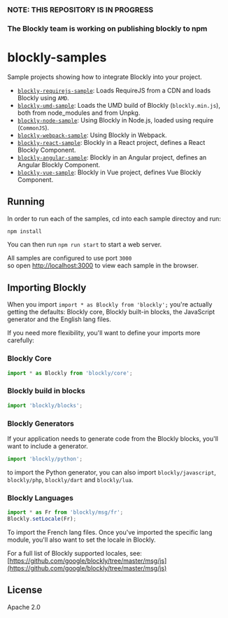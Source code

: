### NOTE: THIS REPOSITORY IS IN PROGRESS
### The Blockly team is working on publishing blockly to npm

# blockly-samples

Sample projects showing how to integrate Blockly into your project.
- [``blockly-requirejs-sample``](blockly-requirejs/README.md): Loads RequireJS from a CDN and loads Blockly using ``AMD``.
- [``blockly-umd-sample``](blockly-umd/README.md): Loads the UMD build of Blockly (``blockly.min.js``), both from node_modules and from Unpkg.
- [``blockly-node-sample``](blockly-node/README.md): Using Blockly in Node.js, loaded using require (``CommonJS``).
- [``blockly-webpack-sample``](blockly-webpack/README.md): Using Blockly in Webpack.
- [``blockly-react-sample``](blockly-react/README.md): Blockly in a React project, defines a React Blockly Component.
- [``blockly-angular-sample``](blockly-angular/README.md): Blockly in an Angular project, defines an Angular Blockly Component.
- [``blockly-vue-sample``](blockly-vue/README.md): Blockly in Vue project, defines Vue Blockly Component.


## Running

In order to run each of the samples, cd into each sample directoy and run: 
```bash
npm install
```

You can then run ``npm run start`` to start a web server. 

All samples are configured to use port ``3000``<br/>
so open [http://localhost:3000](http://localhost:3000) to view each sample in the browser.


## Importing Blockly

When you import ``import * as Blockly from 'blockly';`` you're actually getting the defaults: Blockly core, Blockly built-in blocks, the JavaScript generator and the English lang files. 

If you need more flexibility, you'll want to define your imports more carefully: 

### Blockly Core

```js
import * as Blockly from 'blockly/core';
```

### Blockly build in blocks
```js
import 'blockly/blocks';
```

### Blockly Generators
If your application needs to generate code from the Blockly blocks, you'll want to include a generator.
```js
import 'blockly/python';
```
to import the Python generator, you can also import ``blockly/javascript``, ``blockly/php``, ``blockly/dart`` and ``blockly/lua``.

### Blockly Languages

```js
import * as Fr from 'blockly/msg/fr';
Blockly.setLocale(Fr);
```
To import the French lang files. Once you've imported the specific lang module, you'll also want to set the locale in Blockly.

For a full list of Blockly supported locales, see: [https://github.com/google/blockly/tree/master/msg/js](https://github.com/google/blockly/tree/master/msg/js)


## License

Apache 2.0
